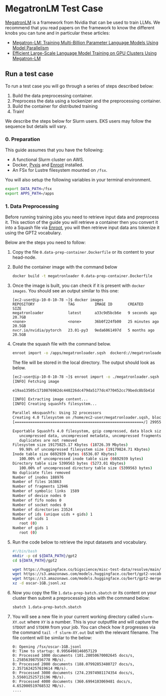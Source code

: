 # MegatronLM Test Case

[MegatronLM](https://github.com/NVIDIA/Megatron-LM) is a framework from Nvidia that can be used to train LLMs. We recommend that you read papers on the framework to know the different knobs you can tune and in particular these articles:

- [Megatron-LM: Training Multi-Billion Parameter Language Models Using Model Parallelism](https://arxiv.org/abs/1909.08053)
- [Efficient Large-Scale Language Model Training on GPU Clusters Using Megatron-LM](https://arxiv.org/abs/1909.08053)


## Run a test case

To run a test case you will go through a series of steps described below:

1. Build the data preprocessing container.
2. Preprocess the data using a tockenizer and the preprocessing container.
3. Build the container for distributed training
4. Train!

We describe the steps below for Slurm users. EKS users may follow the sequence but details will vary.

### 0. Preparation

This guide assumes that you have the following:

- A functional Slurm cluster on AWS.
- Docker, [Pyxis](https://github.com/NVIDIA/pyxis) and [Enroot](https://github.com/NVIDIA/enroot) installed.
- An FSx for Lustre filesystem mounted on `/fsx`.

You will also setup the following variables in your terminal environment.

```bash
export DATA_PATH=/fsx
export APPS_PATH=/apps
```

### 1. Data Preprocessing

Before running training jobs you need to retrieve input data and preprocess it. This section of the guide you will retrieve a container then you convert it into a Squash file via [Enroot](https://github.com/NVIDIA/enroot), you will then retrieve input data ans tokenize it using the GPT2 vocabulary.

Below are the steps you need to follow:

1. Copy the file `0.data-prep-container.Dockerfile` or its content to your head-node.
2. Build the container image with the command below

   ```bash
   docker build -t megatronloader 0.data-prep-container.Dockerfile
   ```

3. Once the image is built, you can check if it is present with `docker images`. You should see an output similar to this one:
   ```
   [ec2-user@ip-10-0-10-78 ~]$ docker images
   REPOSITORY               TAG         IMAGE ID       CREATED          SIZE
   megatronloader           latest      a33c9d5bcb6e   9 seconds ago    20.7GB
   <none>                   <none>      36b0f224fb00   25 minutes ago   20.5GB
   nvcr.io/nvidia/pytorch   23.01-py3   9eda6061497d   5 months ago     20.5GB
   ```
4. Create the squash file with the command below.
   ```bash
   enroot import -o /apps/megatronloader.sqsh  dockerd://megatronloader:latest
   ```
   The file will be stored in the local directory. The output should look as below.

    ```bash
    [ec2-user@ip-10-0-10-78 ~]$ enroot import -o ./megatronloader.sqsh  dockerd://megatronloader:latest
    [INFO] Fetching image

    e19aa13505c1710876982dc440226dc479da5177dc4770452cc79bedc8b5b41d

    [INFO] Extracting image content...
    [INFO] Creating squashfs filesystem...

    Parallel mksquashfs: Using 32 processors
    Creating 4.0 filesystem on /home/ec2-user/megatronloader.sqsh, block size 131072.
    [==========================================================/] 299550/299550 100%

    Exportable Squashfs 4.0 filesystem, gzip compressed, data block size 131072
       uncompressed data, uncompressed metadata, uncompressed fragments, uncompressed xattrs
       duplicates are not removed
    Filesystem size 19175825.17 Kbytes (18726.39 Mbytes)
       99.98% of uncompressed filesystem size (19179824.71 Kbytes)
    Inode table size 6692939 bytes (6536.07 Kbytes)
       100.00% of uncompressed inode table size (6692939 bytes)
    Directory table size 5399563 bytes (5273.01 Kbytes)
       100.00% of uncompressed directory table size (5399563 bytes)
    No duplicate files removed
    Number of inodes 188976
    Number of files 163863
    Number of fragments 12946
    Number of symbolic links  1589
    Number of device nodes 0
    Number of fifo nodes 0
    Number of socket nodes 0
    Number of directories 23524
    Number of ids (unique uids + gids) 1
    Number of uids 1
       root (0)
    Number of gids 1
       root (0)
    ```

5. Run the code below to retrieve the input datasets and vocabulary.

    ```bash
    #!/bin/bash
    mkdir -p cd ${DATA_PATH}/gpt2
    cd ${DATA_PATH}/gpt2

    wget https://huggingface.co/bigscience/misc-test-data/resolve/main/stas/oscar-1GB.jsonl.xz
    wget https://s3.amazonaws.com/models.huggingface.co/bert/gpt2-vocab.json
    wget https://s3.amazonaws.com/models.huggingface.co/bert/gpt2-merges.txt
    xz -d oscar-1GB.jsonl.xz
    ```

6. Now you copy the file `1.data-prep-batch.sbatch` or its content on your cluster then submit a preprocessing jobs with the command below:

    ```bash
    sbatch 1.data-prep-batch.sbatch
    ```

7. You will see a new file in your current working directory called `slurm-XY.out` where `XY` is a number. This is your outputfile and will capture the `STDOUT` and `STDERR` from your job. You can check how it progresses via the command `tail -f slurm-XY.out` but with the relevant filename. The file content will be similar to the below:

    ```
    0: Opening /fsx/oscar-1GB.jsonl
    0: Time to startup: 0.9956498146057129
    0: Processed 1000 documents (101.28050670002645 docs/s, 1.258563987556778 MB/s).
    0: Processed 2000 documents (188.07992853480727 docs/s, 2.3571624257619614 MB/s).
    0: Processed 3000 documents (274.23974981174354 docs/s, 3.556012525715196 MB/s).
    0: Processed 4000 documents (360.6994103069481 docs/s, 4.652000519768532 MB/s).
    ....
    ```

